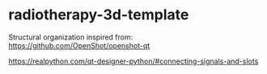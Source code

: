 # radiotherapy-3d-template


Structural organization inspired from:
https://github.com/OpenShot/openshot-qt

https://realpython.com/qt-designer-python/#connecting-signals-and-slots
